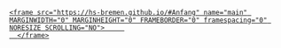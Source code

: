 <html>
<body>
          <a href="https://hs-bremen.github.io">



    <frame src="https://hs-bremen.github.io/#Anfang" name="main" MARGINWIDTH="0" MARGINHEIGHT="0" FRAMEBORDER="0" framespacing="0" NORESIZE SCROLLING="NO">     
      </frame>


</body>
</html>
